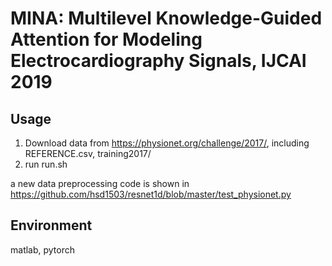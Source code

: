 #  MINA: Multilevel Knowledge-Guided Attention for Modeling Electrocardiography Signals, IJCAI 2019

## Usage
1. Download data from https://physionet.org/challenge/2017/, including REFERENCE.csv, training2017/
2. run run.sh

a new data preprocessing code is shown in https://github.com/hsd1503/resnet1d/blob/master/test_physionet.py

## Environment
matlab, pytorch
